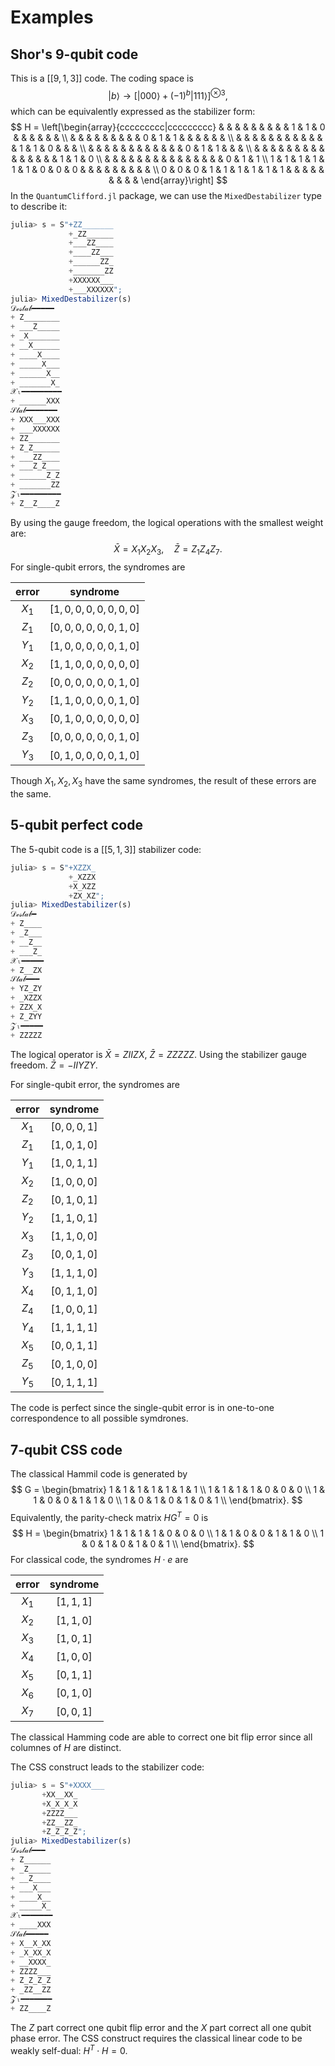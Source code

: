 # Examples

## Shor's 9-qubit code

This is a $[[9,1,3]]$ code. The coding space is 
$$
|b\rangle \rightarrow \left[|000\rangle +(-1)^b |111\rangle \right]^{\otimes 3},
$$
which can be equivalently expressed as the stabilizer form:
$$
H = \left[\begin{array}{ccccccccc|ccccccccc}
  &   &   &   &   &   &   &   &   & 1 & 1 & 0 &   &   &   &   &   &   \\
  &   &   &   &   &   &   &   &   & 0 & 1 & 1 &   &   &   &   &   &   \\
  &   &   &   &   &   &   &   &   &   &   &   & 1 & 1 & 0 &   &   &   \\
  &   &   &   &   &   &   &   &   &   &   &   & 0 & 1 & 1 &   &   &   \\
  &   &   &   &   &   &   &   &   &   &   &   &   &   &   & 1 & 1 & 0 \\
  &   &   &   &   &   &   &   &   &   &   &   &   &   &   & 0 & 1 & 1 \\
1 & 1 & 1 & 1 & 1 & 1 & 0 & 0 & 0 &   &   &   &   &   &   &   &   &   \\
0 & 0 & 0 & 1 & 1 & 1 & 1 & 1 & 1 &   &   &   &   &   &   &   &   &  
\end{array}\right]
$$
In the `QuantumClifford.jl` package, we can use the `MixedDestabilizer` type to describe it:

```julia
julia> s = S"+ZZ_______
             +_ZZ______
             +___ZZ____
             +____ZZ___
             +______ZZ_
             +_______ZZ
             +XXXXXX___
             +___XXXXXX";
julia> MixedDestabilizer(s)
𝒟ℯ𝓈𝓉𝒶𝒷━━━━━
+ Z________
+ ___Z_____
+ _X_______
+ __X______
+ ____X____
+ _____X___
+ ______X__
+ _______X_
𝒳ₗ━━━━━━━━━
+ ______XXX
𝒮𝓉𝒶𝒷━━━━━━━
+ XXX___XXX
+ ___XXXXXX
+ ZZ_______
+ Z_Z______
+ ___ZZ____
+ ___Z_Z___
+ ______Z_Z
+ _______ZZ
𝒵ₗ━━━━━━━━━
+ Z__Z____Z
```

By using the gauge freedom, the logical operations with the smallest weight are:
$$
\bar X = X_1 X_2 X_3,\quad
\bar Z = Z_1 Z_4 Z_7.
$$
For single-qubit errors, the syndromes are

| error |      syndrome       |
| :---: | :-----------------: |
| $X_1$ | $[1,0,0,0,0,0,0,0]$ |
| $Z_1$ | $[0,0,0,0,0,0,1,0]$ |
| $Y_1$ | $[1,0,0,0,0,0,1,0]$ |
| $X_2$ | $[1,1,0,0,0,0,0,0]$ |
| $Z_2$ | $[0,0,0,0,0,0,1,0]$ |
| $Y_2$ | $[1,1,0,0,0,0,1,0]$ |
| $X_3$ | $[0,1,0,0,0,0,0,0]$ |
| $Z_3$ | $[0,0,0,0,0,0,1,0]$ |
| $Y_3$ | $[0,1,0,0,0,0,1,0]$ |

Though $X_1,X_2,X_3$ have the same syndromes, the result of these errors are the same.

 ## 5-qubit perfect code

The 5-qubit code is a $[[5,1,3]]$ stabilizer code:

```julia
julia> s = S"+XZZX_
             +_XZZX
             +X_XZZ
             +ZX_XZ";
julia> MixedDestabilizer(s)
𝒟ℯ𝓈𝓉𝒶𝒷━
+ Z____
+ _Z___
+ __Z__
+ ___Z_
𝒳ₗ━━━━━
+ Z__ZX
𝒮𝓉𝒶𝒷━━━
+ YZ_ZY
+ _XZZX
+ ZZX_X
+ Z_ZYY
𝒵ₗ━━━━━
+ ZZZZZ
```

The logical operator is $\bar X = ZIIZX$, $\bar Z = ZZZZZ$. Using the stabilizer gauge freedom. $\bar Z = -IIYZY$.

For single-qubit error, the syndromes are

| error |  syndrome   |
| :---: | :---------: |
| $X_1$ | $[0,0,0,1]$ |
| $Z_1$ | $[1,0,1,0]$ |
| $Y_1$ | $[1,0,1,1]$ |
| $X_2$ | $[1,0,0,0]$ |
| $Z_2$ | $[0,1,0,1]$ |
| $Y_2$ | $[1,1,0,1]$ |
| $X_3$ | $[1,1,0,0]$ |
| $Z_3$ | $[0,0,1,0]$ |
| $Y_3$ | $[1,1,1,0]$ |
| $X_4$ | $[0,1,1,0]$ |
| $Z_4$ | $[1,0,0,1]$ |
| $Y_4$ | $[1,1,1,1]$ |
| $X_5$ | $[0,0,1,1]$ |
| $Z_5$ | $[0,1,0,0]$ |
| $Y_5$ | $[0,1,1,1]$ |

The code is perfect since the single-qubit error is in one-to-one correspondence to all possible symdrones.

## 7-qubit CSS code

The classical Hammil code is generated by
$$
G = \begin{bmatrix}
1 & 1 & 1 & 1 & 1 & 1 & 1 \\
1 & 1 & 1 & 1 & 0 & 0 & 0 \\
1 & 1 & 0 & 0 & 1 & 1 & 0 \\
1 & 0 & 1 & 0 & 1 & 0 & 1 \\
\end{bmatrix}.
$$
Equivalently, the parity-check matrix $H G^T = 0$ is
$$
H = \begin{bmatrix}
1 & 1 & 1 & 1 & 0 & 0 & 0 \\
1 & 1 & 0 & 0 & 1 & 1 & 0 \\
1 & 0 & 1 & 0 & 1 & 0 & 1 \\
\end{bmatrix}.
$$
For classical code, the syndromes $H\cdot e$ are

| error | syndrome  |
| :---: | :-------: |
| $X_1$ | $[1,1,1]$ |
| $X_2$ | $[1,1,0]$ |
| $X_3$ | $[1,0,1]$ |
| $X_4$ | $[1,0,0]$ |
| $X_5$ | $[0,1,1]$ |
| $X_6$ | $[0,1,0]$ |
| $X_7$ | $[0,0,1]$ |

The classical Hamming code are able to correct one bit flip error since all columnes of $H$ are distinct.

The CSS construct leads to the stabilizer code:

```JULIA
julia> s = S"+XXXX___
       +XX__XX_
       +X_X_X_X
       +ZZZZ___
       +ZZ__ZZ_
       +Z_Z_Z_Z";
julia> MixedDestabilizer(s)
𝒟ℯ𝓈𝓉𝒶𝒷━━━
+ Z______
+ _Z_____
+ __Z____
+ ___X___
+ ____X__
+ _____X_
𝒳ₗ━━━━━━━
+ ____XXX
𝒮𝓉𝒶𝒷━━━━━
+ X__X_XX
+ _X_XX_X
+ __XXXX_
+ ZZZZ___
+ Z_Z_Z_Z
+ _ZZ__ZZ
𝒵ₗ━━━━━━━
+ ZZ____Z
```

The $Z$ part correct one qubit flip error and the $X$ part correct all one qubit phase error. The CSS construct requires the classical linear code to be weakly self-dual: $H^T \cdot H = 0$.



